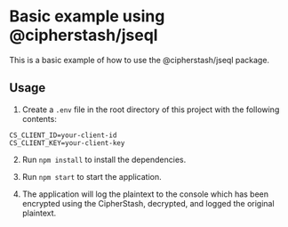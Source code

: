 # Basic example using @cipherstash/jseql

This is a basic example of how to use the @cipherstash/jseql package.

## Usage

1. Create a `.env` file in the root directory of this project with the following contents:

```
CS_CLIENT_ID=your-client-id
CS_CLIENT_KEY=your-client-key
```

2. Run `npm install` to install the dependencies.

3. Run `npm start` to start the application.

4. The application will log the plaintext to the console which has been encrypted using the CipherStash, decrypted, and logged the original plaintext.